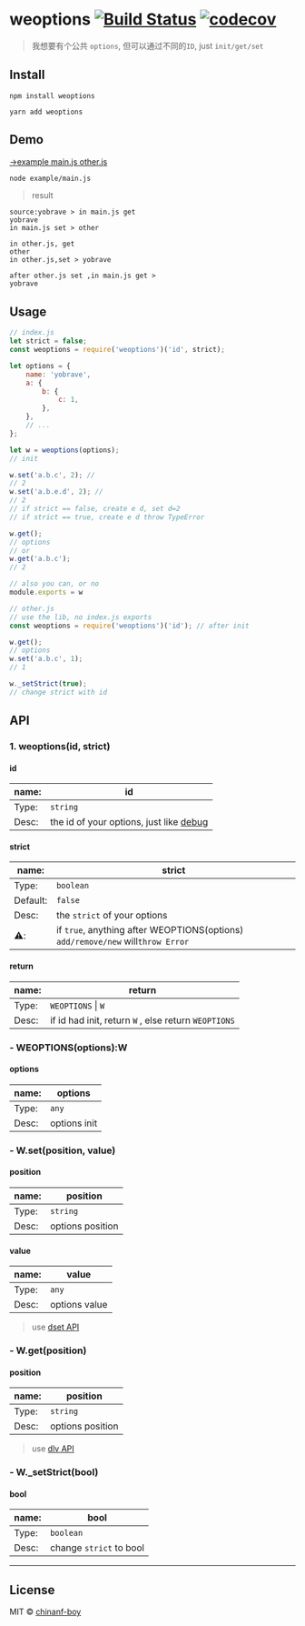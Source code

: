 # weoptions [![Build Status](https://travis-ci.org/chinanf-boy/weoptions.svg?branch=master)](https://travis-ci.org/chinanf-boy/weoptions) [![codecov](https://codecov.io/gh/chinanf-boy/weoptions/badge.svg?branch=master)](https://codecov.io/gh/chinanf-boy/weoptions?branch=master)

> 我想要有个公共 `options`, 但可以通过不同的`ID`, just `init/get/set`

<!-- [中文](./readme.md) | ~~[english](./readme.en.md)~~ -->

## Install

```
npm install weoptions
```

```
yarn add weoptions
```

## Demo

[->example main.js other.js](./example/main.js)

``` bash
node example/main.js
```

> result

```
source:yobrave > in main.js get
yobrave
in main.js set > other

in other.js, get
other
in other.js,set > yobrave

after other.js set ,in main.js get >
yobrave
```

## Usage

```js
// index.js
let strict = false;
const weoptions = require('weoptions')('id', strict);

let options = {
	name: 'yobrave',
	a: {
		b: {
			c: 1,
		},
	},
	// ...
};

let w = weoptions(options);
// init

w.set('a.b.c', 2); //
// 2
w.set('a.b.e.d', 2); //
// 2
// if strict == false, create e d, set d=2
// if strict == true, create e d throw TypeError

w.get();
// options
// or
w.get('a.b.c');
// 2

// also you can, or no
module.exports = w
```

```js
// other.js
// use the lib, no index.js exports
const weoptions = require('weoptions')('id'); // after init

w.get();
// options
w.set('a.b.c', 1);
// 1

w._setStrict(true);
// change strict with id
```

## API

### 1. weoptions(id, strict)

#### id

| name: | id                                                                              |
| ----- | ------------------------------------------------------------------------------- |
| Type: | `string`                                                                        |
| Desc: | the id of your options, just like [debug](https://github.com/visionmedia/debug) |

#### strict

| name:    | strict                                                                          |
| -------- | ------------------------------------------------------------------------------- |
| Type:    | `boolean`                                                                       |
| Default: | `false`                                                                         |
| Desc:    | the `strict` of your options                                                    |
| ⚠️:      | if `true`, anything after WEOPTIONS(options) `add/remove/new` will`throw Error` |  |

#### return

| name: | return                                               |
| ----- | ---------------------------------------------------- |
| Type: | `WEOPTIONS` \| `W`                                   |
| Desc: | if id had init, return `W` , else return `WEOPTIONS` |

### - WEOPTIONS(options):W

#### options

| name: | options      |
| ----- | ------------ |
| Type: | `any`        |
| Desc: | options init |

### - W.set(position, value)

#### position

| name: | position         |
| ----- | ---------------- |
| Type: | `string`         |
| Desc: | options position |

#### value

| name: | value         |
| ----- | ------------- |
| Type: | `any`         |
| Desc: | options value |

> use [dset API](https://github.com/lukeed/dset)

### - W.get(position)

#### position

| name: | position         |
| ----- | ---------------- |
| Type: | `string`         |
| Desc: | options position |

> use [dlv API](https://github.com/developit/dlv)

### - W.\_setStrict(bool)

#### bool

| name: | bool                    |
| ----- | ----------------------- |
| Type: | `boolean`               |
| Desc: | change `strict` to bool |

---

## License

MIT © [chinanf-boy](http://llever.com)
